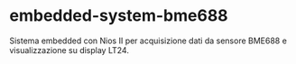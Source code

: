 # embedded-system-bme688
Sistema embedded con Nios II per acquisizione dati da sensore BME688 e visualizzazione su display LT24.

